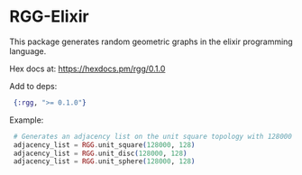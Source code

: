 # RGG-Elixir
This package generates random geometric graphs in the elixir programming language.

Hex docs at:
https://hexdocs.pm/rgg/0.1.0

Add to deps:
```elixir
 {:rgg, ">= 0.1.0"}
```

Example:

```elixir
 # Generates an adjacency list on the unit square topology with 128000 nodes, average degree of 128
 adjacency_list = RGG.unit_square(128000, 128)
 adjacency_list = RGG.unit_disc(128000, 128)
 adjacency_list = RGG.unit_sphere(128000, 128)
```
